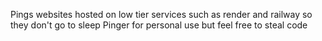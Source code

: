 Pings websites hosted on low tier services such as render and railway so they don't go to sleep
Pinger for personal use but feel free to steal code
